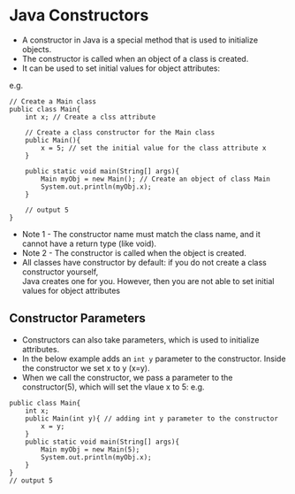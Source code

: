 # Java Constructors
* A constructor in Java is a special method that is used to initialize objects.
* The constructor is called when an object of a class is created.
* It can be used to set initial values for object attributes:

e.g. 
```
// Create a Main class
public class Main{
    int x; // Create a clss attribute
    
    // Create a class constructor for the Main class
    public Main(){
        x = 5; // set the initial value for the class attribute x
    }

    public static void main(String[] args){
        Main myObj = new Main(); // Create an object of class Main
        System.out.println(myObj.x);
    }

    // output 5
}
```
* Note 1 - The constructor name must match the class name, and it cannot have a return type (like void).
* Note 2 - The constructor is called when the object is created.
* All classes have constructor by default: if you do not create a class constructor yourself,  
 Java creates one for you. However, then you are not able to set initial values for object attributes

## Constructor Parameters
* Constructors can also take parameters, which is used to initialize attributes.
* In the below example adds an `int y` parameter to the constructor. Inside the constructor we set x to y (x=y).
* When we call the constructor, we pass a parameter to the constructor(5), which will set the vlaue x to 5:
e.g.
```
public class Main{
    int x;
    public Main(int y){ // adding int y parameter to the constructor
        x = y;
    }
    public static void main(String[] args){
        Main myObj = new Main(5);
        System.out.println(myObj.x);
    }
}
// output 5
```